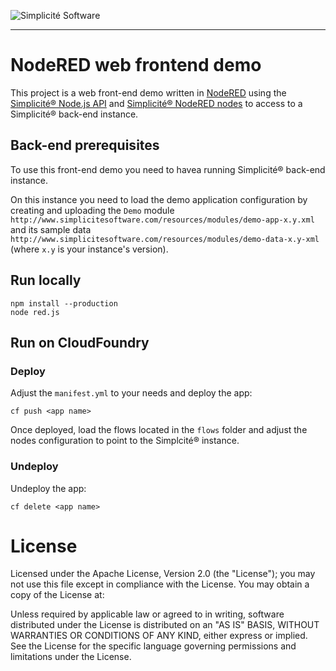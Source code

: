 ![Simplicit&eacute; Software](https://www.simplicite.io/resources/logos/logo250.png)
***

NodeRED web frontend demo
=========================

This project is a web front-end demo written in [NodeRED](http://nodered.org/) using the [Simplicit&eacute;&reg; Node.js API](https://github.com/simplicitesoftware/nodejs-api)
and [Simplicit&eacute;&reg; NodeRED nodes](https://github.com/simplicitesoftware/nodered-nodes)
to access to a Simplicit&eacute;&reg; back-end instance.

Back-end prerequisites
----------------------

To use this front-end demo you need to havea running Simplicit&eacute;&reg; back-end instance. 

On this instance you need to load the demo application configuration by creating and uploading the `Demo` module `http://www.simplicitesoftware.com/resources/modules/demo-app-x.y.xml`
and its sample data `http://www.simplicitesoftware.com/resources/modules/demo-data-x.y-xml` (where `x.y` is your instance's version).

Run locally
-----------

```
npm install --production
node red.js
```

Run on CloudFoundry
-------------------

### Deploy

Adjust the `manifest.yml` to your needs and deploy the app:

```
cf push <app name>
```

Once deployed, load the flows located in the `flows` folder and adjust the nodes
configuration to point to the Simplcit&eacute;&reg; instance.

### Undeploy

Undeploy the app:

```
cf delete <app name>
```

License
=======

Licensed under the Apache License, Version 2.0 (the "License");
you may not use this file except in compliance with the License.
You may obtain a copy of the License at:

[](http://www.apache.org/licenses/LICENSE-2.0)

Unless required by applicable law or agreed to in writing, software
distributed under the License is distributed on an "AS IS" BASIS,
WITHOUT WARRANTIES OR CONDITIONS OF ANY KIND, either express or implied.
See the License for the specific language governing permissions and
limitations under the License.
